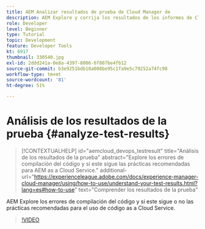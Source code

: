 ```yaml
---
title: AEM Analizar resultados de prueba de Cloud Manager de
description: AEM Explore y corrija los resultados de los informes de Cloud Manager de la aplicación de informes de la plataforma de administración de la nube de
role: Developer
level: Beginner
type: Tutorial
topic: Development
feature: Developer Tools
kt: 6917
thumbnail: 330540.jpg
exl-id: 2ddd241a-0e8a-4397-8006-6f807be4fb12
source-git-commit: b3e9251bdb18a008be95c1fa9e5c79252a74fc98
workflow-type: tm+mt
source-wordcount: '81'
ht-degree: 51%

---
```


# Análisis de los resultados de la prueba {#analyze-test-results}

>[!CONTEXTUALHELP]
>id="aemcloud_devops_testresult"
>title="Análisis de los resultados de la prueba"
>abstract="Explore los errores de compilación del código y si este sigue las prácticas recomendadas para AEM as a Cloud Service."
>additional-url="https://experienceleague.adobe.com/docs/experience-manager-cloud-manager/using/how-to-use/understand-your-test-results.html?lang=es#how-to-use" text="Comprender los resultados de la prueba"

AEM Explore los errores de compilación del código y si este sigue o no las prácticas recomendadas para el uso de código as a Cloud Service.

>[!VIDEO](https://video.tv.adobe.com/v/330540?quality=12&learn=on)
